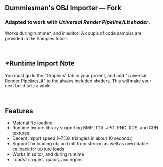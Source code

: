 
<body>
    <h2>Dummiesman's OBJ Importer — Fork</h2>
    <h3>Adapted to work with <em>Universal Render Pipeline/Lit shader</em>.</h3>
    <p>Works during runtime*, and in editor! A couple of code samples are provided in the Samples folder.</p>
    <br />
    <h2>*Runtime Import Note</h2>
    <p>You must go to the "Graphics" tab in your project, and add "Universal Render Pipeline/Lit" to the always included shaders. This will make your next build take a while.</p>
    <br />
    <h2>Features</h2>
    <ul>
        <li>Material file loading</li>
        <li>Runtime texture library supporting BMP, TGA, JPG, PNG, DDS, and CRN textures.</li>
        <li>Decent import speed (~750k triangles in about 10 seconds)</li>
        <li>Support for loading obj and mtl from stream, as well as overridable callback for texture loads</li>
        <li>Works in editor, and during runtime</li>
        <li>Loads triangles, quads, and ngons</li>
    </ul>
</body>

</html>

